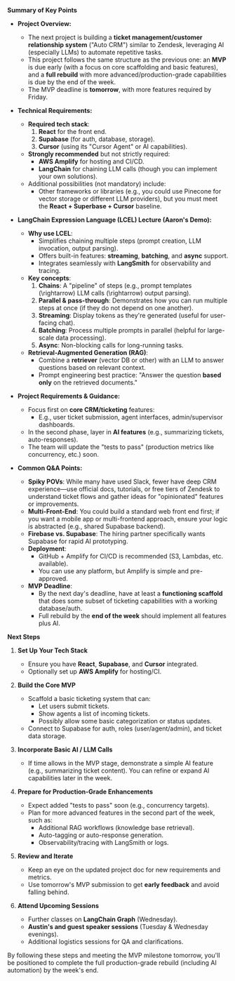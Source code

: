 **Summary of Key Points**

- **Project Overview:**
  - The next project is building a **ticket management/customer relationship system** ("Auto CRM") similar to Zendesk, leveraging AI (especially LLMs) to automate repetitive tasks.
  - This project follows the same structure as the previous one: an **MVP** is due early (with a focus on core scaffolding and basic features), and a **full rebuild** with more advanced/production-grade capabilities is due by the end of the week.
  - The MVP deadline is **tomorrow**, with more features required by Friday.

- **Technical Requirements:**
  - **Required tech stack**: 
    1. **React** for the front end.
    2. **Supabase** (for auth, database, storage).
    3. **Cursor** (using its "Cursor Agent" or AI capabilities).
  - **Strongly recommended** but not strictly required:
    - **AWS Amplify** for hosting and CI/CD.
    - **LangChain** for chaining LLM calls (though you can implement your own solutions).
  - Additional possibilities (not mandatory) include:
    - Other frameworks or libraries (e.g., you could use Pinecone for vector storage or different LLM providers), but you must meet the **React + Superbase + Cursor** baseline.

- **LangChain Expression Language (LCEL) Lecture (Aaron's Demo):**
  - **Why use LCEL**:
    - Simplifies chaining multiple steps (prompt creation, LLM invocation, output parsing).
    - Offers built-in features: **streaming**, **batching**, and **async** support.
    - Integrates seamlessly with **LangSmith** for observability and tracing.
  - **Key concepts**:
    1. **Chains**: A "pipeline" of steps (e.g., prompt templates \(\rightarrow\) LLM calls \(\rightarrow\) output parsing).  
    2. **Parallel & pass-through**: Demonstrates how you can run multiple steps at once (if they do not depend on one another).
    3. **Streaming**: Display tokens as they're generated (useful for user-facing chat).
    4. **Batching**: Process multiple prompts in parallel (helpful for large-scale data processing).
    5. **Async**: Non-blocking calls for long-running tasks.
  - **Retrieval-Augmented Generation (RAG)**:
    - Combine a **retriever** (vector DB or other) with an LLM to answer questions based on relevant context.
    - Prompt engineering best practice: "Answer the question **based only** on the retrieved documents."

- **Project Requirements & Guidance:**
  - Focus first on **core CRM/ticketing** features: 
    - E.g., user ticket submission, agent interfaces, admin/supervisor dashboards.
  - In the second phase, layer in **AI features** (e.g., summarizing tickets, auto-responses).
  - The team will update the "tests to pass" (production metrics like concurrency, etc.) soon.

- **Common Q&A Points:**
  - **Spiky POVs**: While many have used Slack, fewer have deep CRM experience—use official docs, tutorials, or free tiers of Zendesk to understand ticket flows and gather ideas for "opinionated" features or improvements.
  - **Multi-Front-End**: You could build a standard web front end first; if you want a mobile app or multi-frontend approach, ensure your logic is abstracted (e.g., shared Supabase backend).  
  - **Firebase vs. Supabase**: The hiring partner specifically wants Supabase for rapid AI prototyping.  
  - **Deployment**: 
    - GitHub + Amplify for CI/CD is recommended (S3, Lambdas, etc. available).  
    - You can use any platform, but Amplify is simple and pre-approved.  
  - **MVP Deadline**:  
    - By the next day's deadline, have at least a **functioning scaffold** that does some subset of ticketing capabilities with a working database/auth.  
    - Full rebuild by the **end of the week** should implement all features plus AI.

**Next Steps**

1. **Set Up Your Tech Stack**  
   - Ensure you have **React**, **Supabase**, and **Cursor** integrated.  
   - Optionally set up **AWS Amplify** for hosting/CI.

2. **Build the Core MVP**  
   - Scaffold a basic ticketing system that can:
     - Let users submit tickets.
     - Show agents a list of incoming tickets.
     - Possibly allow some basic categorization or status updates.
   - Connect to Supabase for auth, roles (user/agent/admin), and ticket data storage.

3. **Incorporate Basic AI / LLM Calls**  
   - If time allows in the MVP stage, demonstrate a simple AI feature (e.g., summarizing ticket content). You can refine or expand AI capabilities later in the week.

4. **Prepare for Production-Grade Enhancements**  
   - Expect added "tests to pass" soon (e.g., concurrency targets).
   - Plan for more advanced features in the second part of the week, such as:
     - Additional RAG workflows (knowledge base retrieval).
     - Auto-tagging or auto-response generation.
     - Observability/tracing with LangSmith or logs.

5. **Review and Iterate**  
   - Keep an eye on the updated project doc for new requirements and metrics.
   - Use tomorrow's MVP submission to get **early feedback** and avoid falling behind.

6. **Attend Upcoming Sessions**  
   - Further classes on **LangChain Graph** (Wednesday).
   - **Austin's and guest speaker sessions** (Tuesday & Wednesday evenings).
   - Additional logistics sessions for QA and clarifications.
    
By following these steps and meeting the MVP milestone tomorrow, you'll be positioned to complete the full production-grade rebuild (including AI automation) by the week's end.